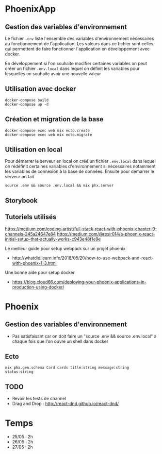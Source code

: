 # PhoenixApp

## Gestion des variables d'environnement

Le fichier `.env` liste l'ensemble des variables d'environnement nécessaires au fonctionnement de l'application. Les valeurs dans ce fichier sont celles qui permettent de faire fonctionner l'application en développement avec docker.

En développement si l'on souhaite modifier certaines variables on peut créer un fichier `.env.local` dans lequel on définit les variables pour lesquelles on souhaite avoir une nouvelle valeur

## Utilisation avec docker

    docker-compose build
    docker-compose up -d

## Création et migration de la base

    docker-compose exec web mix ecto.create
    docker-compose exec web mix ecto.migrate

## Utilisation en local

Pour démarrer le serveur en local on créé un fichier `.env.local` dans lequel on rédéfinit certaines variables d'environnement si nécessaires notamment les variables de connexion à la base de données. Ensuite pour démarrer le serveur on fait

    source .env && source .env.local && mix phx.server

## Storybook

## Tutoriels utilisés

https://medium.com/coding-artist/full-stack-react-with-phoenix-chapter-9-channels-245a24647e84
https://medium.com/@resir014/a-phoenix-react-initial-setup-that-actually-works-c943e48f1e9e

Le meilleur guide pour setup webpack sur un projet phoenix

* http://whatdidilearn.info/2018/05/20/how-to-use-webpack-and-react-with-phoenix-1-3.html

Une bonne aide pour setup docker

* https://blog.cloud66.com/deploying-your-phoenix-applications-in-production-using-docker/

# Phoenix

## Gestion des variables d'environnement

* Pas satisfaisant car on doit faire un "source .env && source .env.local" à chaque fois que l'on ouvre un shell dans docker

## Ecto

    mix phx.gen.schema Card cards title:string message:string status:string

## TODO

* Revoir les tests de channel
* Drag and Drop : http://react-dnd.github.io/react-dnd/

# Temps

* 25/05 : 2h
* 26/05 : 2h
* 27/05 : 2h
